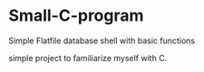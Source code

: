# Small-C-program
Simple Flatfile database shell with basic functions

simple project to familiarize myself with C.
